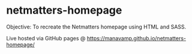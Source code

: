# netmatters-homepage

Objective:
To recreate the Netmatters homepage using HTML and SASS.

Live hosted via GitHub pages @ https://manavamp.github.io/netmatters-homepage/
